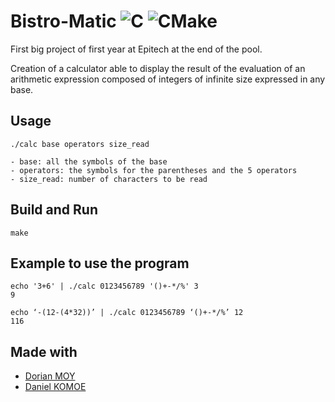 # Bistro-Matic ![C](https://img.shields.io/badge/c-%2300599C.svg?style=for-the-badge&logo=c&logoColor=white) ![CMake](https://img.shields.io/badge/CMake-%23008FBA.svg?style=for-the-badge&logo=cmake&logoColor=white)

First big project of first year at Epitech at the end of the pool.

Creation of a calculator able to display the result of the evaluation of an arithmetic expression composed of integers of infinite size expressed in any base.
## Usage
```
./calc base operators size_read

- base: all the symbols of the base
- operators: the symbols for the parentheses and the 5 operators
- size_read: number of characters to be read
```

## Build and Run
```
make
```
## Example to use the program
```
echo '3+6' | ./calc 0123456789 '()+-*/%' 3
9
```
```
echo ‘-(12-(4*32))’ | ./calc 0123456789 ‘()+-*/%’ 12
116
```
## Made with
- [Dorian MOY](https://github.com/dankyle6700)
- [Daniel KOMOE](https://github.com/Croos3r)
